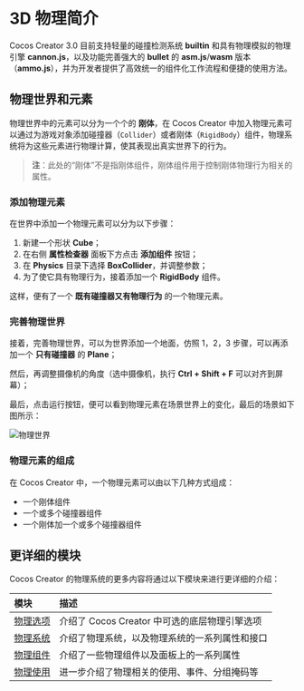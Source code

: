 # 3D 物理简介

Cocos Creator 3.0 目前支持轻量的碰撞检测系统 __builtin__ 和具有物理模拟的物理引擎 __cannon.js__，以及功能完善强大的 __bullet__ 的 __asm.js__/__wasm__ 版本（__ammo.js__），并为开发者提供了高效统一的组件化工作流程和便捷的使用方法。

## 物理世界和元素

物理世界中的元素可以分为一个个的 **刚体**，在 Cocos Creator 中加入物理元素可以通过为游戏对象添加碰撞器（`Collider`）或者刚体（`RigidBody`）组件，物理系统将为这些元素进行物理计算，使其表现出真实世界下的行为。

> **注**：此处的“刚体”不是指刚体组件，刚体组件用于控制刚体物理行为相关的属性。

### 添加物理元素

在世界中添加一个物理元素可以分为以下步骤：

1. 新建一个形状 __Cube__；
2. 在右侧 __属性检查器__ 面板下方点击 __添加组件__ 按钮；
3. 在 __Physics__ 目录下选择 __BoxCollider__，并调整参数；
4. 为了使它具有物理行为，接着添加一个 __RigidBody__ 组件。

这样，便有了一个 **既有碰撞器又有物理行为** 的一个物理元素。

### 完善物理世界

接着，完善物理世界，可以为世界添加一个地面，仿照 1，2，3 步骤，可以再添加一个 **只有碰撞器** 的 __Plane__；

然后，再调整摄像机的角度（选中摄像机，执行 __Ctrl + Shift + F__ 可以对齐到屏幕）；

最后，点击运行按钮，便可以看到物理元素在场景世界上的变化，最后的场景如下图所示：

![物理世界](img/physics.jpg)

### 物理元素的组成

在 Cocos Creator 中，一个物理元素可以由以下几种方式组成：

- 一个刚体组件
- 一个或多个碰撞器组件
- 一个刚体加一个或多个碰撞器组件

## 更详细的模块

Cocos Creator 的物理系统的更多内容将通过以下模块来进行更详细的介绍：

| 模块 | 描述 |
| :--- | :-- |
| [物理选项](physics-item.md) | 介绍了 Cocos Creator 中可选的底层物理引擎选项 |
| [物理系统](physics-system.md) | 介绍了物理系统，以及物理系统的一系列属性和接口 |
| [物理组件](physics-component.md) | 介绍了一些物理组件以及面板上的一系列属性 |
| [物理使用](physics-use.md) | 进一步介绍了物理相关的使用、事件、分组掩码等 |
